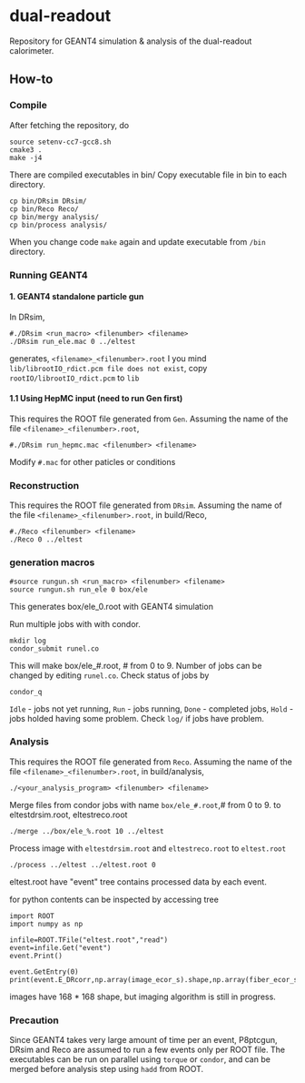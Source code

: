 # dual-readout
Repository for GEANT4 simulation &amp; analysis of the dual-readout calorimeter.

## How-to
### Compile
After fetching the repository, do

    source setenv-cc7-gcc8.sh
    cmake3 .
    make -j4

There are compiled executables in bin/
Copy executable file in bin to each directory.

    cp bin/DRsim DRsim/
    cp bin/Reco Reco/
    cp bin/mergy analysis/
    cp bin/process analysis/
    
When you change code `make` again and update executable from `/bin` directory.

### Running GEANT4
#### 1. GEANT4 standalone particle gun
In DRsim,

    #./DRsim <run_macro> <filenumber> <filename>
    ./DRsim run_ele.mac 0 ../eltest

generates, `<filename>_<filenumber>.root`
I you mind `lib/librootIO_rdict.pcm file does not exist`, copy `rootIO/librootIO_rdict.pcm` to `lib`

#### 1.1 Using HepMC input (need to run Gen first)
This requires the ROOT file generated from `Gen`. Assuming the name of the file `<filename>_<filenumber>.root`,

    #./DRsim run_hepmc.mac <filenumber> <filename>  

Modify `#.mac` for other paticles or conditions

### Reconstruction
This requires the ROOT file generated from `DRsim`. Assuming the name of the file `<filename>_<filenumber>.root`, in build/Reco,

    #./Reco <filenumber> <filename>
    ./Reco 0 ../eltest

### generation macros

    #source rungun.sh <run_macro> <filenumber> <filename>
    source rungun.sh run_ele 0 box/ele

This generates box/ele_0.root with GEANT4 simulation

Run multiple jobs with with condor.
    
    mkdir log
    condor_submit runel.co

This will make box/ele_#.root, # from 0 to 9.
Number of jobs can be changed by editing `runel.co`.
Check status of jobs by
    
    condor_q
    
`Idle` - jobs not yet running, `Run` - jobs running, `Done` - completed jobs, `Hold` - jobs holded having some problem.
Check `log/` if jobs have problem.

### Analysis
This requires the ROOT file generated from `Reco`. Assuming the name of the file `<filename>_<filenumber>.root`, in build/analysis,

    ./<your_analysis_program> <filenumber> <filename>

Merge files from condor jobs with name `box/ele_#.root`,# from 0 to 9.
to eltestdrsim.root, eltestreco.root

    ./merge ../box/ele_%.root 10 ../eltest

Process image with `eltestdrsim.root` and `eltestreco.root` to `eltest.root`

    ./process ../eltest ../eltest.root 0

eltest.root have "event" tree contains processed data by each event.

for python contents can be inspected by accessing tree

    import ROOT
    import numpy as np
    
    infile=ROOT.TFile("eltest.root","read")
    event=infile.Get("event")
    event.Print()
    
    event.GetEntry(0)
    print(event.E_DRcorr,np.array(image_ecor_s).shape,np.array(fiber_ecor_s).shape))
    
images have 168 * 168 shape, but imaging algorithm is still in progress.

### Precaution
Since GEANT4 takes very large amount of time per an event, P8ptcgun, DRsim and Reco are assumed to run a few events only per ROOT file. The executables can be run on parallel using `torque` or `condor`, and can be merged before analysis step using `hadd` from ROOT.

